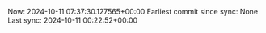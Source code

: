 Now: 2024-10-11 07:37:30.127565+00:00 Earliest commit since sync: None Last sync: 2024-10-11 00:22:52+00:00
